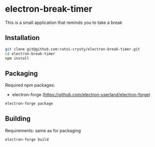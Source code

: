 # electron-break-timer
This is a small application that reminds you to take a break
## Installation
```sh
git clone git@github.com:ratoi-crysty/electron-break-timer.git
cd electron-break-timer
npm install
```
## Packaging
Required npm packages:
- electron-forge (https://github.com/electron-userland/electron-forge)
```sh
electron-forge package
```
## Building
Requirements: same as for packaging
```sh
electron-forge build
```
